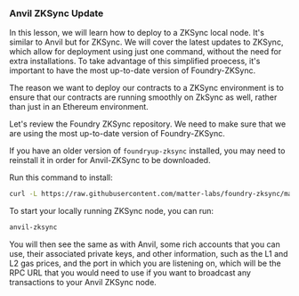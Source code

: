 ### Anvil ZKSync Update

In this lesson, we will learn how to deploy to a ZKSync local node. It's similar to Anvil but for ZKSync. We will cover the latest updates to ZKSync, which allow for deployment using just one command, without the need for extra installations. To take advantage of this simplified proecess, it's important to have the most up-to-date version of Foundry-ZKSync.

The reason we want to deploy our contracts to a ZKSync environment is to ensure that our contracts are running smoothly on ZkSync as well, rather than just in an Ethereum environment.

Let's review the Foundry ZKSync repository. We need to make sure that we are using the most up-to-date version of Foundry-ZKSync.

If you have an older version of `foundryup-zksync` installed, you may need to reinstall it in order for Anvil-ZKSync to be downloaded.

Run this command to install:

```bash
curl -L https://raw.githubusercontent.com/matter-labs/foundry-zksync/main/install-foundry-zksync | bash
```

To start your locally running ZKSync node, you can run:

```bash
anvil-zksync
```

You will then see the same as with Anvil, some rich accounts that you can use, their associated private keys, and other information, such as the L1 and L2 gas prices, and the port in which you are listening on, which will be the RPC URL that you would need to use if you want to broadcast any transactions to your Anvil ZKSync node.